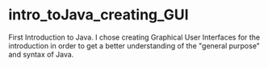 # intro_toJava_creating_GUI

First Introduction to Java.
I chose creating Graphical User Interfaces for the introduction in order to get a better understanding of the "general purpose" and syntax of Java.
